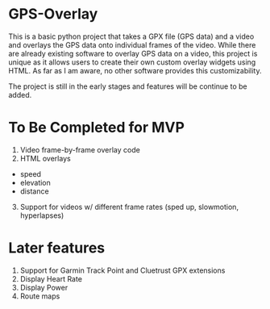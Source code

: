 # GPS-Overlay
This is a basic python project that takes a GPX file (GPS data) and a video and
overlays the GPS data onto individual frames of the video. While there are already
existing software to overlay GPS data on a video, this project is unique as it
allows users to create their own custom overlay widgets using HTML. As far as I
am aware, no other software provides this customizability.

The project is still in the early stages and features will be continue to be added.

# To Be Completed for MVP
1. Video frame-by-frame overlay code
2. HTML overlays
- speed
- elevation
- distance
3. Support for videos w/ different frame rates (sped up, slowmotion, hyperlapses)

# Later features
1. Support for Garmin Track Point and Cluetrust GPX extensions
2. Display Heart Rate
3. Display Power
4. Route maps

